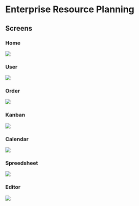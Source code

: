 # Enterprise Resource Planning

## Screens

### Home
<img src="https://github.com/ksalokya/enterprise_resource_planning/blob/main/misc/01-home.jpg"/>

### User
<img src="https://github.com/ksalokya/enterprise_resource_planning/blob/main/misc/02-users.jpg"/>

### Order
<img src="https://github.com/ksalokya/enterprise_resource_planning/blob/main/misc/03-orders.jpg"/>

### Kanban
<img src="https://github.com/ksalokya/enterprise_resource_planning/blob/main/misc/05-kanban.jpg"/>

### Calendar
<img src="https://github.com/ksalokya/enterprise_resource_planning/blob/main/misc/06-calendar.jpg"/>

### Spreedsheet
<img src="https://github.com/ksalokya/enterprise_resource_planning/blob/main/misc/07-spreedsheet.jpg"/>

### Editor
<img src="https://github.com/ksalokya/enterprise_resource_planning/blob/main/misc/08-editor.jpg"/>
